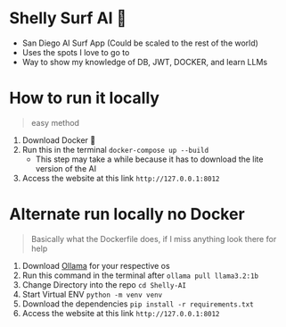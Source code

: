 # Shelly Surf AI 🐚
- San Diego AI Surf App (Could be scaled to the rest of the world)
- Uses the spots I love to go to
- Way to show my knowledge of DB, JWT, DOCKER, and learn LLMs

# How to run it locally
> easy method
1. Download Docker 🐋
2. Run this in the terminal `docker-compose up --build`
    - This step may take a while because it has to download the lite version of the AI
3. Access the website at this link `http://127.0.0.1:8012`

# Alternate run locally no Docker
> Basically what the Dockerfile does, if I miss anything look there for help
1. Download [Ollama](https://ollama.com/download) for your respective os
2. Run this command in the terminal after `ollama pull llama3.2:1b`
3. Change Directory into the repo `cd Shelly-AI`
4. Start Virtual ENV `python -m venv venv`
5. Download the dependencies `pip install -r requirements.txt`
6. Access the website at this link `http://127.0.0.1:8012`
